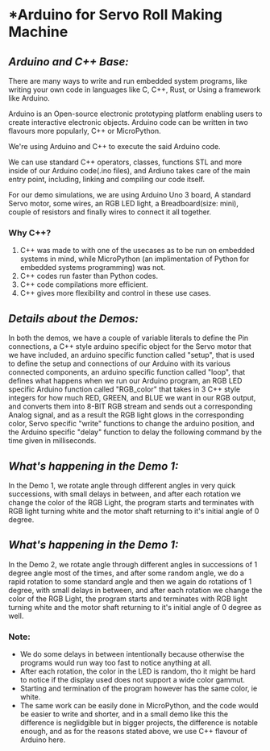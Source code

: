 # ***Arduino for Servo Roll Making Machine**

## *Arduino and C++ Base:*

There are many ways to write and run embedded system programs, like writing your own code in languages like C, C++, Rust, or Using a framework like Arduino.

Arduino is an Open-source electronic prototyping platform enabling users to create interactive electronic objects.
Arduino code can be written in two flavours more popularly, C++ or MicroPython.

We're using Arduino and C++ to execute the said Arduino code. 

We can use standard C++ operators, classes, functions STL and more inside of our Arduino code(.ino files), and Ardiuno takes care of the main entry point, including, linking and compiling our code itself.

For our demo simulations, we are using Arduino Uno 3 board, A standard Servo motor, some wires, an RGB LED light, a Breadboard(size: mini), couple of resistors and finally wires to connect it all together.

### **Why C++?**
1. C++ was made to with one of the usecases as to be run on embedded systems in mind, while MicroPython (an implimentation of Python for embedded systems programming) was not.
2. C++ codes run faster than Python codes.
3. C++ code compilations more efficient.
4. C++ gives more flexibility and control in these use cases.

## *Details about the Demos:*
In both the demos, we have a couple of variable literals to define the Pin connections, a C++ style arduino specific object for the Servo motor that we have included, an arduino specific function called "setup", that is used to define the setup and connections of our Arduino with its various connected components, an arduino specific function called "loop", that defines what happens when we run our Arduino program, an RGB LED specific Arduino function called "RGB_color" that takes in 3 C++ style integers for how much RED, GREEN, and BLUE we want in our RGB output, and converts them into 8-BIT RGB stream and sends out a corresponding Analog signal, and as a result the RGB light glows in the corresponding color, Servo specific "write" functions to change the arduino position, and the Arduino specific "delay" function to delay the following command by the time given in milliseconds.

## *What's happening in the Demo 1:*
In the Demo 1, we rotate angle through different angles in very quick successions, with small delays in between, and after each rotation we change the color of the RGB Light, the program starts and terminates with RGB light turning white and the motor shaft returning to it's initial angle of 0 degree.

## *What's happening in the Demo 1:*
In the Demo 2, we rotate angle through different angles in successions of 1 degree angle most of the times, and after some random angle, we do a rapid rotation to some standard angle and then we again do rotations of 1 degree, with small delays in between, and after each rotation we change the color of the RGB Light, the program starts and terminates with RGB light turning white and the motor shaft returning to it's initial angle of 0 degree as well.

### **Note:**
- We do some delays in between intentionally because otherwise the programs would run way too fast to notice anything at all.
- After each rotation, the color in the LED is random, tho it might be hard to notice if the display used does not support a wide color gammut.
- Starting and termination of the program however has the same color, ie white. 
- The same work can be easily done in MicroPython, and the code would be easier to write and shorter, and in a small demo like this the difference is neglidgible but in bigger projects, the difference is notable enough, and as for the reasons stated above, we use C++ flavour of Arduino here.
